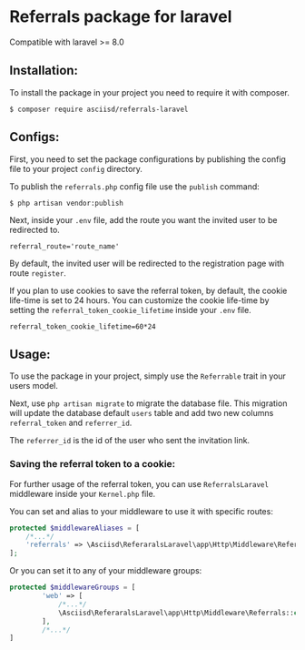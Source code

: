 # Referrals package for laravel
Compatible with laravel >= 8.0

## Installation:
To install the package in your project you need to require it with composer.
```
$ composer require asciisd/referrals-laravel
```

## Configs:
First, you need to set the package configurations by publishing the config file to your project `config` directory.

To publish the `referrals.php` config file use the `publish` command:
```
$ php artisan vendor:publish
```

Next, inside your `.env` file, add the route you want the invited user to be redirected to.
```dotenv
referral_route='route_name'
```
By default, the invited user will be redirected to the registration page with route `register`.

If you plan to use cookies to save the referral token, by default, the cookie life-time is set to 24 hours. You can customize
the cookie life-time by setting the `referral_token_cookie_lifetime` inside your `.env` file.
```dotenv
referral_token_cookie_lifetime=60*24
```

## Usage:
To use the package in your project, simply use the `Referrable` trait in your users model.

Next, use `php artisan migrate` to migrate the database file. This migration will update the database default `users` table
and add two new columns `referral_token` and `referrer_id`.

The `referrer_id` is the id of the user who sent the invitation link.

### Saving the referral token to a cookie:
For further usage of the referral token, you can use `ReferralsLaravel` middleware inside your `Kernel.php` file.

You can set and alias to your middleware to use it with specific routes:

```php
protected $middlewareAliases = [
    /*...*/
    'referrals' => \Asciisd\ReferaralsLaravel\app\Http\Middleware\Referrals::class,
];
```

Or you can set it to any of your middleware groups:

```php
protected $middlewareGroups = [
        'web' => [
            /*...*/
            \Asciisd\ReferaralsLaravel\app\Http\Middleware\Referrals::class,
        ],
        /*...*/
]
```


